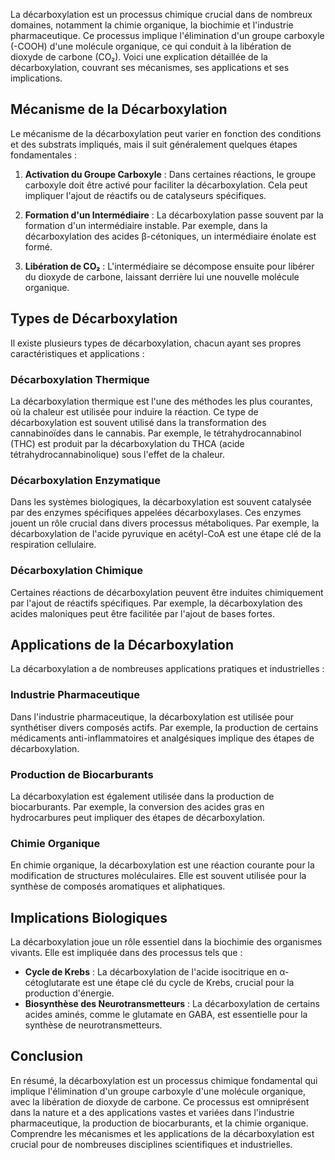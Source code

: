 La décarboxylation est un processus chimique crucial dans de nombreux domaines, notamment la chimie organique, la biochimie et l'industrie pharmaceutique. Ce processus implique l'élimination d'un groupe carboxyle (-COOH) d'une molécule organique, ce qui conduit à la libération de dioxyde de carbone (CO₂). Voici une explication détaillée de la décarboxylation, couvrant ses mécanismes, ses applications et ses implications.

## Mécanisme de la Décarboxylation

Le mécanisme de la décarboxylation peut varier en fonction des conditions et des substrats impliqués, mais il suit généralement quelques étapes fondamentales :

1. **Activation du Groupe Carboxyle** : Dans certaines réactions, le groupe carboxyle doit être activé pour faciliter la décarboxylation. Cela peut impliquer l'ajout de réactifs ou de catalyseurs spécifiques.
   
2. **Formation d'un Intermédiaire** : La décarboxylation passe souvent par la formation d'un intermédiaire instable. Par exemple, dans la décarboxylation des acides β-cétoniques, un intermédiaire énolate est formé.

3. **Libération de CO₂** : L'intermédiaire se décompose ensuite pour libérer du dioxyde de carbone, laissant derrière lui une nouvelle molécule organique.

## Types de Décarboxylation

Il existe plusieurs types de décarboxylation, chacun ayant ses propres caractéristiques et applications :

### Décarboxylation Thermique

La décarboxylation thermique est l'une des méthodes les plus courantes, où la chaleur est utilisée pour induire la réaction. Ce type de décarboxylation est souvent utilisé dans la transformation des cannabinoïdes dans le cannabis. Par exemple, le tétrahydrocannabinol (THC) est produit par la décarboxylation du THCA (acide tétrahydrocannabinolique) sous l'effet de la chaleur.

### Décarboxylation Enzymatique

Dans les systèmes biologiques, la décarboxylation est souvent catalysée par des enzymes spécifiques appelées décarboxylases. Ces enzymes jouent un rôle crucial dans divers processus métaboliques. Par exemple, la décarboxylation de l'acide pyruvique en acétyl-CoA est une étape clé de la respiration cellulaire.

### Décarboxylation Chimique

Certaines réactions de décarboxylation peuvent être induites chimiquement par l'ajout de réactifs spécifiques. Par exemple, la décarboxylation des acides maloniques peut être facilitée par l'ajout de bases fortes.

## Applications de la Décarboxylation

La décarboxylation a de nombreuses applications pratiques et industrielles :

### Industrie Pharmaceutique

Dans l'industrie pharmaceutique, la décarboxylation est utilisée pour synthétiser divers composés actifs. Par exemple, la production de certains médicaments anti-inflammatoires et analgésiques implique des étapes de décarboxylation.

### Production de Biocarburants

La décarboxylation est également utilisée dans la production de biocarburants. Par exemple, la conversion des acides gras en hydrocarbures peut impliquer des étapes de décarboxylation.

### Chimie Organique

En chimie organique, la décarboxylation est une réaction courante pour la modification de structures moléculaires. Elle est souvent utilisée pour la synthèse de composés aromatiques et aliphatiques.

## Implications Biologiques

La décarboxylation joue un rôle essentiel dans la biochimie des organismes vivants. Elle est impliquée dans des processus tels que :

- **Cycle de Krebs** : La décarboxylation de l'acide isocitrique en α-cétoglutarate est une étape clé du cycle de Krebs, crucial pour la production d'énergie.
- **Biosynthèse des Neurotransmetteurs** : La décarboxylation de certains acides aminés, comme le glutamate en GABA, est essentielle pour la synthèse de neurotransmetteurs.

## Conclusion

En résumé, la décarboxylation est un processus chimique fondamental qui implique l'élimination d'un groupe carboxyle d'une molécule organique, avec la libération de dioxyde de carbone. Ce processus est omniprésent dans la nature et a des applications vastes et variées dans l'industrie pharmaceutique, la production de biocarburants, et la chimie organique. Comprendre les mécanismes et les applications de la décarboxylation est crucial pour de nombreuses disciplines scientifiques et industrielles.